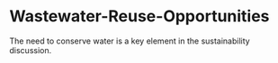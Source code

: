 # Wastewater-Reuse-Opportunities

The need to conserve water is a key element in the sustainability discussion.  
